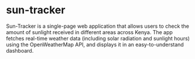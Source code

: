 # sun-tracker
Sun-Tracker is a single-page web application that allows users to check the amount of sunlight received in different areas across Kenya. The app fetches real-time weather data (including solar radiation and sunlight hours) using the OpenWeatherMap API, and displays it in an easy-to-understand dashboard. 
